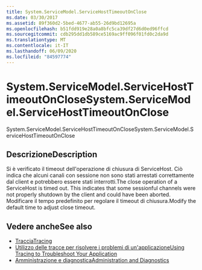 ```yaml
---
title: System.ServiceModel.ServiceHostTimeoutOnClose
ms.date: 03/30/2017
ms.assetid: 89f360d2-5bed-4677-ab55-26d9bd12695a
ms.openlocfilehash: b51fdd919e28a0a8bfc5ca39df27d6d0ed96ffcd
ms.sourcegitcommit: cdb295dd1db589ce5169ac9ff096f01fd0c2da9d
ms.translationtype: MT
ms.contentlocale: it-IT
ms.lasthandoff: 06/09/2020
ms.locfileid: "84597774"
---
```

# <a name="systemservicemodelservicehosttimeoutonclose"></a><span data-ttu-id="e8890-102">System.ServiceModel.ServiceHostTimeoutOnClose</span><span class="sxs-lookup"><span data-stu-id="e8890-102">System.ServiceModel.ServiceHostTimeoutOnClose</span></span>
<span data-ttu-id="e8890-103">System.ServiceModel.ServiceHostTimeoutOnClose</span><span class="sxs-lookup"><span data-stu-id="e8890-103">System.ServiceModel.ServiceHostTimeoutOnClose</span></span>  
  
## <a name="description"></a><span data-ttu-id="e8890-104">Descrizione</span><span class="sxs-lookup"><span data-stu-id="e8890-104">Description</span></span>  
 <span data-ttu-id="e8890-105">Si è verificato il timeout dell'operazione di chiusura di ServiceHost. Ciò indica che alcuni canali con sessione non sono stati arrestati correttamente dal client e potrebbero essere stati interrotti.</span><span class="sxs-lookup"><span data-stu-id="e8890-105">The close operation of a ServiceHost is timed out. This indicates that some sessionful channels were not properly shutdown by the client and could have been aborted.</span></span> <span data-ttu-id="e8890-106">Modificare il tempo predefinito per regolare il timeout di chiusura.</span><span class="sxs-lookup"><span data-stu-id="e8890-106">Modify the default time to adjust close timeout.</span></span>  
  
## <a name="see-also"></a><span data-ttu-id="e8890-107">Vedere anche</span><span class="sxs-lookup"><span data-stu-id="e8890-107">See also</span></span>

- [<span data-ttu-id="e8890-108">Traccia</span><span class="sxs-lookup"><span data-stu-id="e8890-108">Tracing</span></span>](index.md)
- [<span data-ttu-id="e8890-109">Utilizzo delle tracce per risolvere i problemi di un'applicazione</span><span class="sxs-lookup"><span data-stu-id="e8890-109">Using Tracing to Troubleshoot Your Application</span></span>](using-tracing-to-troubleshoot-your-application.md)
- [<span data-ttu-id="e8890-110">Amministrazione e diagnostica</span><span class="sxs-lookup"><span data-stu-id="e8890-110">Administration and Diagnostics</span></span>](../index.md)
